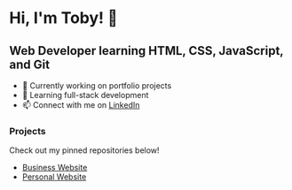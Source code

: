 # Hi, I'm Toby! 👋

## Web Developer learning HTML, CSS, JavaScript, and Git

- 🔭 Currently working on portfolio projects
- 🌱 Learning full-stack development
- 📫 Connect with me on [LinkedIn](https://www.linkedin.com/in/tobygrewe)

### Projects
Check out my pinned repositories below!



- [Business Website](https://tobygrewe.github.io/Landing-Page/)
- [Personal Website](https://soulrepo.nekoweb.org/)
